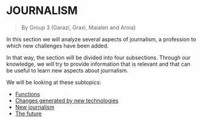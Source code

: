 # JOURNALISM
> By Group 3 (Garazi, Graxi, Maialen and Aroia)

In this section we will analyze several aspects of journalism, a profession to which new challenges have been added.

In that way, the section will be divided into four subsections. Through our knowledge, we will try to provide information that is relevant and that can be useful to learn new aspects about journalism.

We will be looking at these subtopics:
- [Functions](functions.md)
- [Changes generated by new technologies](journalism/changes.md)
- [New journalism](journalism/newjournalism.md)
- [The future](journalism/future.md)
